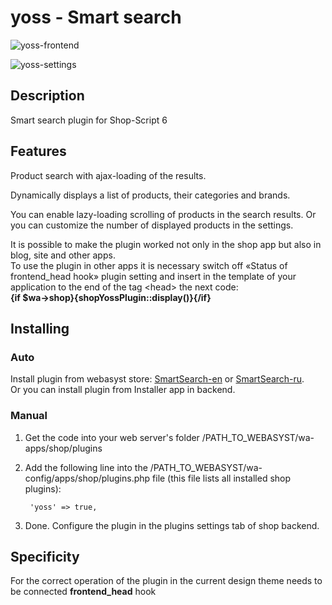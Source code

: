 # yoss - Smart search

![yoss-frontend](https://www.webasyst.com/wa-data/public/updates/img/80/1580/4506/4506.970.png)

![yoss-settings](https://www.webasyst.com/wa-data/public/updates/img/80/1580/4507/4507.970.png)

## Description
Smart search plugin for Shop-Script 6

## Features
Product search with ajax-loading of the results.

Dynamically displays a list of products, their categories and brands.

You can enable lazy-loading scrolling of products in the search results. Or you can customize the number of displayed products in the settings.

It is possible to make the plugin worked not only in the shop app but also in blog, site and other apps.  
To use the plugin in other apps it is necessary switch off «Status of frontend_head hook» plugin setting and insert in the template of your application to the end of the tag &lt;head&gt; the next code:  
**{if $wa->shop}{shopYossPlugin::display()}{/if}**

## Installing
### Auto
Install plugin from webasyst store: [SmartSearch-en](https://www.webasyst.com/store/plugin/shop/yoss/) or [SmartSearch-ru](https://www.webasyst.ru/store/plugin/shop/yoss/).  
Or you can install plugin from Installer app in backend.

### Manual
1. Get the code into your web server's folder /PATH_TO_WEBASYST/wa-apps/shop/plugins

2. Add the following line into the /PATH_TO_WEBASYST/wa-config/apps/shop/plugins.php file (this file lists all installed shop plugins):

		'yoss' => true,

3. Done. Configure the plugin in the plugins settings tab of shop backend.

## Specificity
For the correct operation of the plugin in the current design theme needs to be connected **frontend_head** hook
